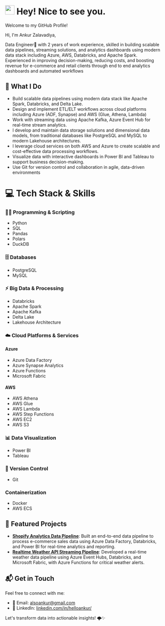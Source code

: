 # <img src="https://emojis.slackmojis.com/emojis/images/1531849430/4246/blob-sunglasses.gif?1531849430" width="30"/> Hey! Nice to see you.

Welcome to my GitHub Profile!

Hi, I'm Ankur Zalavadiya,

Data Engineer🚀 with 2 years of work experience, skilled in building scalable data pipelines, streaming solutions, and analytics dashboards using modern data stack including Azure, AWS, Databricks, and Apache Spark. Experienced in improving decision-making, reducing costs, and boosting revenue for e-commerce and retail clients through end to end analytics dashboards and automated workflows

## 🔬 What I Do
- Build scalable data pipelines using modern data stack like Apache Spark, Databricks, and Delta Lake.
- Design and implement ETL/ELT workflows across cloud platforms including Azure (ADF, Synapse) and AWS (Glue, Athena, Lambda)
- Work with streaming data using Apache Kafka, Azure Event Hub for real-time stream analytics.
- I develop and maintain data storage solutions and dimensional data models, from traditional databases like PostgreSQL and MySQL to modern Lakehouse architectures.
- I leverage cloud services on both AWS and Azure to create scalable and cost-effective data processing workflows.
- Visualize data with interactive dashboards in Power BI and Tableau to support business decision-making.
- Use Git for version control and collaboration in agile, data-driven environments

# 💻 Tech Stack & Skills

### 🧑‍💻 Programming & Scripting
- Python
- SQL
- Pandas
- Polars
- DuckDB

### 🗄️ Databases
- PostgreSQL
- MySQL

### ⚡ Big Data & Processing
- Databricks
- Apache Spark
- Apache Kafka
- Delta Lake
- Lakehouse Architecture

### ☁️ Cloud Platforms & Services

#### Azure
- Azure Data Factory
- Azure Synapse Analytics
- Azure Functions
- Microsoft Fabric

#### AWS
- AWS Athena
- AWS Glue
- AWS Lambda
- AWS Step Functions
- AWS EC2
- AWS S3

### 📊 Data Visualization
- Power BI
- Tableau

### 🧬 Version Control
- Git

### Containerization
- Docker
- AWS ECS


## 🚀 Featured Projects
- **[Shopify Analytics Data Pipeline](https://github.com/Anku1903/Shopify-Analytics-Data-Pipeline)**: Built an end-to-end data pipeline to process e-commerce sales data using Azure Data Factory, Databricks, and Power BI for real-time analytics and reporting.
- **[Realtime Weather API Streaming Pipeline](https://github.com/Anku1903/Realtime-WeatherAPI-Streaming-Pipeline)**: Developed a real-time weather data pipeline using Azure Event Hubs, Databricks, and Microsoft Fabric, with Azure Functions for critical weather alerts.

## 📬 Get in Touch
Feel free to connect with me:
- 📧 Email: [alsoankur@gmail.com](mailto:alsoankur@gmail.com)
- 💼 LinkedIn: [linkedin.com/in/helloankur/](https://www.linkedin.com/in/helloankur/)

Let's transform data into actionable insights! 🌩️✨
